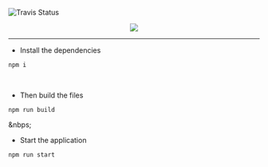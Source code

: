 ![Travis Status](https://travis-ci.org/aguin467/webPack.svg?branch=master)

<p align="center"> <image src="https://github.com/aguin467/webPack/blob/master/webpack.png"> </p>


------------------------------------------------------------------------------------------------------------------------------------------

- Install the dependencies 
```
npm i
```
<p>&nbsp;</p>

- Then build the files
```
npm run build
```

<p>&nbps;</p>

- Start the application
```
npm run start
```

